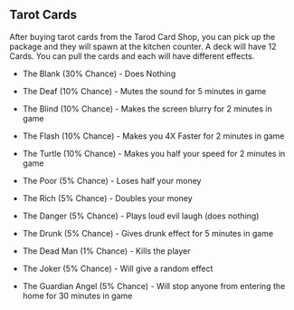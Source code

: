 ## Tarot Cards
After buying tarot cards from the Tarod Card Shop, you can pick up the package and they will spawn at the kitchen counter. A deck will have 12 Cards. You can pull the cards and each will have different effects.

* The Blank (30% Chance) - Does Nothing

* The Deaf (10% Chance) - Mutes the sound for 5 minutes in game
* The Blind (10% Chance) - Makes the screen blurry for 2 minutes in game
* The Flash (10% Chance) - Makes you 4X Faster for 2 minutes in game
* The Turtle (10% Chance) - Makes you half your speed for 2 minutes in game

* The Poor (5% Chance) - Loses half your money
* The Rich (5% Chance) - Doubles your money
* The Danger (5% Chance) - Plays loud evil laugh (does nothing)
* The Drunk (5% Chance) - Gives drunk effect for 5 minutes in game


* The Dead Man (1% Chance) - Kills the player
* The Joker (5% Chance) - Will give a random effect 
* The Guardian Angel (5% Chance) - Will stop anyone from entering the home for 30 minutes in game

